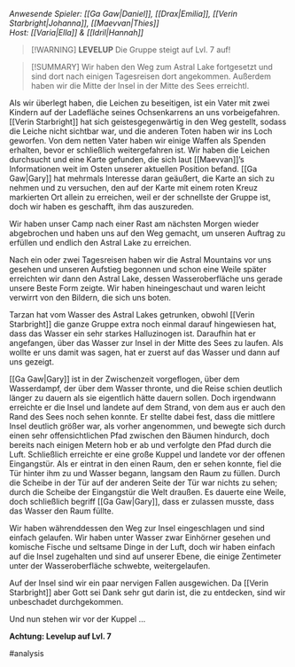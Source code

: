 _Anwesende Spieler: [[Ga Gaw|Daniel]], [[Drax|Emilia]], [[Verin Starbright|Johanna]], [[Maevvan|Thies]]_  
_Host: [[Varia|Ella]] & [[Idril|Hannah]]_

>[!WARNING] **LEVELUP**
>Die Gruppe steigt auf Lvl. 7 auf!

>[!SUMMARY]
>Wir haben den Weg zum Astral Lake fortgesetzt und sind dort nach einigen Tagesreisen dort angekommen. Außerdem haben wir die Mitte der Insel in der Mitte des Sees erreichtl.

Als wir überlegt haben, die Leichen zu beseitigen, ist ein Vater mit zwei Kindern auf der Ladefläche seines Ochsenkarrens an uns vorbeigefahren. [[Verin Starbright]] hat sich geistesgegenwärtig in den Weg gestellt, sodass die Leiche nicht sichtbar war, und die anderen Toten haben wir ins Loch geworfen. Von dem netten Vater haben wir einige Waffen als Spenden erhalten, bevor er schließlich weitergefahren ist. Wir haben die Leichen durchsucht und eine Karte gefunden, die sich laut [[Maevvan]]’s Informationen weit im Osten unserer aktuellen Position befand. [[Ga Gaw|Gary]] hat mehrmals Interesse daran geäußert, die Karte an sich zu nehmen und zu versuchen, den auf der Karte mit einem roten Kreuz markierten Ort allein zu erreichen, weil er der schnellste der Gruppe ist, doch wir haben es geschafft, ihm das auszureden.

Wir haben unser Camp nach einer Rast am nächsten Morgen wieder abgebrochen und haben uns auf den Weg gemacht, um unseren Auftrag zu erfüllen und endlich den Astral Lake zu erreichen.

Nach ein oder zwei Tagesreisen haben wir die Astral Mountains vor uns gesehen und unseren Aufstieg begonnen und schon eine Weile später erreichten wir dann den Astral Lake, dessen Wasseroberfläche uns gerade unsere Beste Form zeigte. Wir haben hineingeschaut und waren leicht verwirrt von den Bildern, die sich uns boten.

Tarzan hat vom Wasser des Astral Lakes getrunken, obwohl [[Verin Starbright]] die ganze Gruppe extra noch einmal darauf hingewiesen hat, dass das Wasser ein sehr starkes Halluzinogen ist. Daraufhin hat er angefangen, über das Wasser zur Insel in der Mitte des Sees zu laufen. Als wollte er uns damit was sagen, hat er zuerst auf das Wasser und dann auf uns gezeigt.

[[Ga Gaw|Gary]] ist in der Zwischenzeit vorgeflogen, über dem Wasserdampf, der über dem Wasser thronte, und die Reise schien deutlich länger zu dauern als sie eigentlich hätte dauern sollen. Doch irgendwann erreichte er die Insel und landete auf dem Strand, von dem aus er auch den Rand des Sees noch sehen konnte. Er stellte dabei fest, dass die mittlere Insel deutlich größer war, als vorher angenommen, und bewegte sich durch einen sehr offensichtlichen Pfad zwischen den Bäumen hindurch, doch bereits nach einigen Metern hob er ab und verfolgte den Pfad durch die Luft. Schließlich erreichte er eine große Kuppel und landete vor der offenen Eingangstür. Als er eintrat in den einen Raum, den er sehen konnte, fiel die Tür hinter ihm zu und Wasser begann, langsam den Raum zu füllen. Durch die Scheibe in der Tür auf der anderen Seite der Tür war nichts zu sehen; durch die Scheibe der Eingangstür die Welt draußen. Es dauerte eine Weile, doch schließlich begriff [[Ga Gaw|Gary]], dass er zulassen musste, dass das Wasser den Raum füllte.

Wir haben währenddessen den Weg zur Insel eingeschlagen und sind einfach gelaufen. Wir haben unter Wasser zwar Einhörner gesehen und komische Fische und seltsame Dinge in der Luft, doch wir haben einfach auf die Insel zugehalten und sind auf unserer Ebene, die einige Zentimeter unter der Wasseroberfläche schwebte, weitergelaufen.

Auf der Insel sind wir ein paar nervigen Fallen ausgewichen. Da [[Verin Starbright]] aber Gott sei Dank sehr gut darin ist, die zu entdecken, sind wir unbeschadet durchgekommen.

Und nun stehen wir vor der Kuppel ...

**Achtung: Levelup auf Lvl. 7**

#analysis